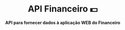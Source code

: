 <h1 align="center" style="font-weight: bold;">API Financeiro 💵</h1>

<p align="center">
  <b>API para fornecer dados à aplicação WEB do Financeiro</b>
</p>